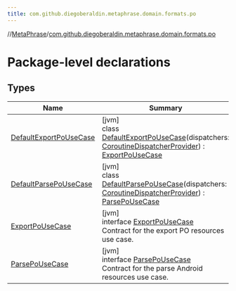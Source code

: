 ```yaml
---
title: com.github.diegoberaldin.metaphrase.domain.formats.po
---
```

//[MetaPhrase](../../index.html)/[com.github.diegoberaldin.metaphrase.domain.formats.po](index.html)



# Package-level declarations



## Types


| Name | Summary |
|---|---|
| [DefaultExportPoUseCase](-default-export-po-use-case/index.html) | [jvm]<br>class [DefaultExportPoUseCase](-default-export-po-use-case/index.html)(dispatchers: [CoroutineDispatcherProvider](../com.github.diegoberaldin.metaphrase.core.common.coroutines/-coroutine-dispatcher-provider/index.html)) : [ExportPoUseCase](-export-po-use-case/index.html) |
| [DefaultParsePoUseCase](-default-parse-po-use-case/index.html) | [jvm]<br>class [DefaultParsePoUseCase](-default-parse-po-use-case/index.html)(dispatchers: [CoroutineDispatcherProvider](../com.github.diegoberaldin.metaphrase.core.common.coroutines/-coroutine-dispatcher-provider/index.html)) : [ParsePoUseCase](-parse-po-use-case/index.html) |
| [ExportPoUseCase](-export-po-use-case/index.html) | [jvm]<br>interface [ExportPoUseCase](-export-po-use-case/index.html)<br>Contract for the export PO resources use case. |
| [ParsePoUseCase](-parse-po-use-case/index.html) | [jvm]<br>interface [ParsePoUseCase](-parse-po-use-case/index.html)<br>Contract for the parse Android resources use case. |

